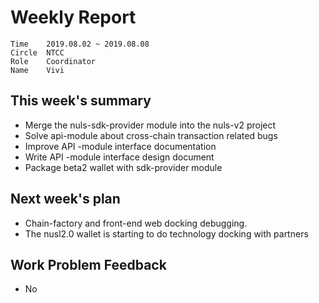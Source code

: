 # Weekly Report 
```
Time	2019.08.02 ~ 2019.08.08
Circle	NTCC
Role	Coordinator
Name	Vivi
```
## This week's summary
- Merge the nuls-sdk-provider module into the nuls-v2 project
- Solve api-module about cross-chain transaction related bugs
- Improve API -module interface documentation
- Write API -module interface design document
- Package beta2 wallet with sdk-provider module
## Next week's plan
- Chain-factory and front-end web docking debugging.
- The nusl2.0 wallet is starting to do technology docking with partners
## Work Problem Feedback
- No

